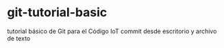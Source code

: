 # git-tutorial-basic
tutorial básico de Git para el Código IoT
commit desde escritorio y archivo de texto
